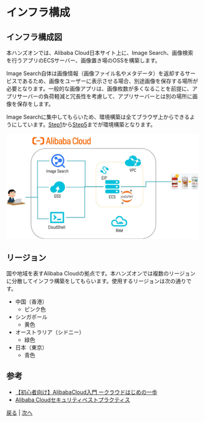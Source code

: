 # インフラ構成

## インフラ構成図
本ハンズオンでは、Alibaba Cloud日本サイト上に、Image Search、画像検索を行うアプリのECSサーバー、画像置き場のOSSを構築します。

Image Search自体は画像情報（画像ファイル名やメタデータ）を返却するサービスであるため、画像をユーザーに表示させる場合、別途画像を保存する場所が必要となります。一般的な画像アプリは、画像枚数が多くなることを前提に、アプリサーバーの負荷軽減と冗長性を考慮して、アプリサーバーとは別の場所に画像を保存をします。

Image Searchに集中してもらいため、環境構築は全てブラウザ上からできるようにしています。[Step1](Step1.md)から[Step5](Step5.md)までが環境構築となります。

![インフラ構成図](img/infra.png)

## リージョン
国や地域を表すAlibaba Cloudの拠点です。本ハンズオンでは複数のリージョンに分散してインフラ構築をしてもらいます。使用するリージョンは次の通りです。
- 中国（香港）
  - ピンク色
- シンガポール
  - 黄色
- オーストラリア（シドニー）
  - 緑色
- 日本（東京）
  - 青色

## 参考
- [【初心者向け】AlibabaCloud入門 ークラウドはじめの一歩](https://www.slideshare.net/sbcloud/alibabacloud)
- [Alibaba Cloudセキュリティベストプラクティス](https://www.slideshare.net/sbcloud/alibaba-cloud)


[戻る](README.md) | [次へ](Step1.md)
